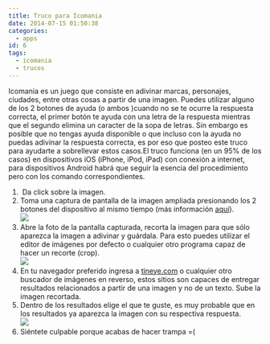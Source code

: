 ```yaml
---
title: Truco para Icomania
date: 2014-07-15 01:50:38
categories:
  - apps
id: 6
tags:
  - icomania
  - trucos
---
```


Icomania es un juego que consiste en adivinar marcas, personajes, ciudades, entre otras cosas a partir de una imagen. Puedes utilizar alguno de los 2 botones de ayuda (o ambos )cuando no se te ocurre la respuesta correcta, el primer botón te ayuda con una letra de la respuesta mientras que el segundo elimina un caracter de la sopa de letras. Sin embargo es posible que no tengas ayuda disponible o que incluso con la ayuda no puedas adivinar la respuesta correcta, es por eso que posteo este truco para ayudarte a sobrellevar estos casos.El truco funciona (en un 95% de los casos) en dispositivos iOS (iPhone, iPod, iPad) con conexión a internet, para dispositivos Android habrá que seguir la esencia del procedimiento pero con los comando correspondientes.
<!-- more -->

1.   Da click sobre la imagen.
2.  Toma una captura de pantalla de la imagen ampliada presionando los 2 botones del dispositivo al mismo tiempo (más información [aquí](http://tecnologia.uncomo.com/articulo/como-hacer-una-captura-de-pantalla-en-el-iphone-3822.html)).  
    ![](images/blog/tecnologia/apps/icomania1.PNG)
3.  Abre la foto de la pantalla capturada, recorta la imagen para que sólo aparezca la imagen a adivinar y guárdala. Para esto puedes utilizar el editor de imágenes por defecto o cualquier otro programa capaz de hacer un recorte (crop).  
    ![](images/blog/tecnologia/apps/icomania2.PNG)
4.  En tu navegador preferido ingresa a [tineye.com](https://www.tineye.com/) o cualquier otro buscador de imágenes en reverso, estos sitios son capaces de entregar resultados relacionados a partir de una imagen y no de un texto. Sube la imagen recortada.
5.  Dentro de los resultados elige el que te guste, es muy probable que en los resultados ya aparezca la imagen con su respectiva respuesta.  
    ![](images/blog/tecnologia/apps/icomania3.PNG)
6.  Siéntete culpable porque acabas de hacer trampa =(